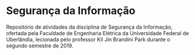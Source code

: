 # Segurança da Informação
Repositório de atividades da disciplina de Segurança da Informação, ofertada pela Faculdade de Engenharia Elétrica da Universidade Federal de Uberlândia, lecionada pelo professor Kil Jin Brandini Park durante o segundo semestre de 2019.
